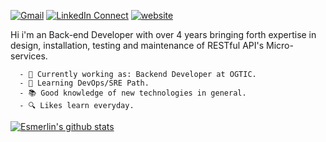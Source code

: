 [![Gmail](https://img.shields.io/badge/gmail-%23B23121.svg?&style=for-the-badge&logo=gmail&logoColor=white
)](mailto:esmerlinjm@gmail.com?subject=From%20GitHub&cc=esmerlinjm@gmail.com&body=Hi,%20there.%20Found%20you%20from%20GitHub.)
[![LinkedIn Connect](https://img.shields.io/badge/linkedin-%230077B5.svg?&style=for-the-badge&logo=linkedin&logoColor=white)](https://www.linkedin.com/in/esmerlin-joel-mieses-18058814a/)
[![website](https://img.shields.io/badge/PortfolioWebsite-EsmerlinJM-2648ff?style=for-the-badge&logo=google-chrome&logoColor=white)](https://esmerlinjm.github.io/)

Hi i'm an Back-end Developer with over 4 years bringing forth expertise in design, installation, testing and maintenance of RESTful API's Micro-services.


  
      - 🏢 Currently working as: Backend Developer at OGTIC.
      - 🌱 Learning DevOps/SRE Path.
      - 📚 Good knowledge of new technologies in general.
      - 🔍 Likes learn everyday.
	




<a href="https://github.com/EsmerlinJM">
 <img align="center" src="https://github-readme-stats.vercel.app/api?username=EsmerlinJM&count_private=true&show_icons=true&theme=light&line_height=27" alt="Esmerlin's github stats"/>
</a>
